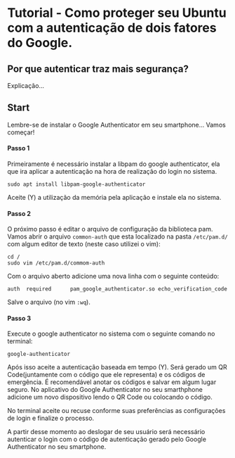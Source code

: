 # Tutorial - Como proteger seu Ubuntu com a autenticação de dois fatores do Google.

## Por que autenticar traz mais segurança?

Explicação...


## Start

Lembre-se de instalar o Google Authenticator em seu smartphone... Vamos começar!

#### Passo 1

Primeiramente é necessário instalar a libpam do google authenticator, ela que ira aplicar a autenticação na hora de realização do login no sistema.

```shell
sudo apt install libpam-google-authenticator
```
Aceite (Y) a utilização da memória pela aplicação e instale ela no sistema. 

#### Passo 2

O próximo passo é editar o arquivo de configuração da biblioteca pam. Vamos abrir o arquivo `common-auth` que esta localizado na pasta `/etc/pam.d/` com algum editor de texto (neste caso utilizei o vim):

```shell
cd /
sudo vim /etc/pam.d/commom-auth
```

Com o arquivo aberto adicione uma nova linha com o seguinte conteúdo: 

```shell
auth  required      pam_google_authenticator.so echo_verification_code
```

Salve o arquivo (no vim `:wq`).

#### Passo 3

Execute o google authenticator no sistema com o seguinte comando no terminal:

```shell
google-authenticator
```
Após isso aceite a autenticação baseada em tempo (Y). Será gerado um QR Code(juntamente com o código que ele representa) e os códigos de emergência. É recomendável anotar os códigos e salvar em algum lugar seguro. No aplicativo do Google Authenticator no seu smarthphone adicione um novo dispositivo lendo o QR Code ou colocando o código.

No terminal aceite ou recuse conforme suas preferências as configurações de login e finalize o processo.

A partir desse momento ao deslogar de seu usuário será necessário autenticar o login com o código de autenticação gerado pelo Google Authenticator no seu smartphone.
